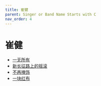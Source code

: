 ```yaml
---
title: 崔健
parent: Singer or Band Name Starts with C
nav_order: 4
---
```


# 崔健

- [一无所有](../../../lyrics/Cui_Jian/yiwusuoyou.md)
- [新长征路上的摇滚](../../../lyrics/Cui_Jian/xinchangzhenglushangdeyaogun.md)
- [不再掩饰](../../../lyrics/Cui_Jian/buzaiyanshi.md)
- [一块红布](../../../lyrics/Cui_Jian/yikuaihongbu.md)
